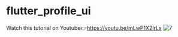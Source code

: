 # flutter_profile_ui

Watch this tutorial on Youtube👉https://youtu.be/mLwP1X2IrLs
![7](https://user-images.githubusercontent.com/78899995/205661432-77a7f999-482a-41b2-b138-93266a859f51.jpg)

